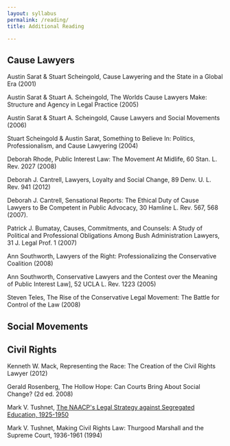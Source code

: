 ```yaml
---
layout: syllabus
permalink: /reading/
title: Additional Reading

---
```


## Cause Lawyers

Austin Sarat & Stuart Scheingold, Cause Lawyering and the State in a Global Era (2001)

Austin Sarat & Stuart A. Scheingold, The Worlds Cause Lawyers Make: Structure and Agency in Legal Practice (2005)

Austin Sarat & Stuart A. Scheingold, Cause Lawyers and Social Movements (2006)

Stuart Scheingold & Austin Sarat, Something to Believe In: Politics, Professionalism, and Cause Lawyering (2004)

Deborah Rhode, Public Interest Law: The Movement At Midlife, 60 Stan. L. Rev. 2027 (2008)

Deborah J. Cantrell, Lawyers, Loyalty and Social Change, 89 Denv. U. L. Rev. 941 (2012)

Deborah J. Cantrell, Sensational Reports: The Ethical Duty of Cause Lawyers to Be Competent in Public Advocacy, 30 Hamline L. Rev. 567, 568 (2007).

Patrick J. Bumatay, Causes, Commitments, and Counsels: A Study of Political and Professional Obligations Among Bush Administration Lawyers, 31 J. Legal Prof. 1 (2007)

Ann Southworth, Lawyers of the Right: Professionalizing the Conservative Coalition (2008)

Ann Southworth, Conservative Lawyers and the Contest over the Meaning of Public
Interest Law], 52 UCLA L. Rev. 1223 (2005)

Steven Teles, The Rise of the Conservative Legal Movement: The Battle for Control of the Law (2008)


## Social Movements



## Civil Rights

Kenneth W. Mack, Representing the Race: The Creation of the Civil Rights Lawyer (2012)

Gerald Rosenberg, The Hollow Hope: Can Courts Bring About Social Change? (2d ed. 2008)

Mark V. Tushnet, [The NAACP's Legal Strategy against Segregated Education, 1925-1950](https://ebookcentral-proquest-com.ezproxy.elon.edu/lib/elon-ebooks/detail.action?docID=3039441)

Mark V. Tushnet, Making Civil Rights Law: Thurgood Marshall and the Supreme Court, 1936-1961 (1994)
